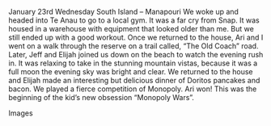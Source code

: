 January 23rd Wednesday
South Island – Manapouri
We woke up and headed into Te Anau to go to a local gym. It was a far cry from
Snap. It was housed in a warehouse with equipment that looked older than me.
But we still ended up with a good workout.
Once we returned to the house, Ari and I went on a walk through the reserve on
a trail called, “The Old Coach” road.
Later, Jeff and Elijah joined us down on the beach to watch the evening rush in.
It was relaxing to take in the stunning mountain vistas, because it was a full moon
the evening sky was bright and clear.
We returned to the house and Elijah made an interesting but delicious dinner of
Doritos pancakes and bacon. We played a fierce competition of Monopoly. Ari
won! This was the beginning of the kid’s new obsession “Monopoly Wars”.

Images

